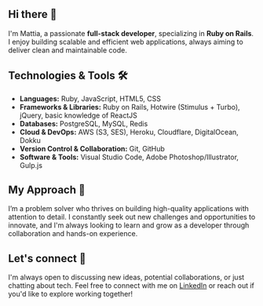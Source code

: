 ## Hi there 👋

I'm Mattia, a passionate **full-stack developer**, specializing in **Ruby on Rails**. I enjoy building scalable and efficient web applications, always aiming to deliver clean and maintainable code. 

## Technologies & Tools 🛠️

- **Languages:** Ruby, JavaScript, HTML5, CSS
- **Frameworks & Libraries:** Ruby on Rails, Hotwire (Stimulus + Turbo), jQuery, basic knowledge of ReactJS
- **Databases:** PostgreSQL, MySQL, Redis
- **Cloud & DevOps:** AWS (S3, SES), Heroku, Cloudflare, DigitalOcean, Dokku
- **Version Control & Collaboration:** Git, GitHub
- **Software & Tools:** Visual Studio Code, Adobe Photoshop/Illustrator, Gulp.js

## My Approach 🚀

I’m a problem solver who thrives on building high-quality applications with attention to detail. I constantly seek out new challenges and opportunities to innovate, and I'm always looking to learn and grow as a developer through collaboration and hands-on experience.

## Let's connect 💬

I'm always open to discussing new ideas, potential collaborations, or just chatting about tech. Feel free to connect with me on [LinkedIn](https://www.linkedin.com/in/mattiamalnis) or reach out if you'd like to explore working together!

<!--
**mattia-malnis/mattia-malnis** is a ✨ _special_ ✨ repository because its `README.md` (this file) appears on your GitHub profile.

Here are some ideas to get you started:

- 🔭 I’m currently working on ...
- 🌱 I’m currently learning ...
- 👯 I’m looking to collaborate on ...
- 🤔 I’m looking for help with ...
- 💬 Ask me about ...
- 📫 How to reach me: ...
- 😄 Pronouns: ...
- ⚡ Fun fact: ...
-->
